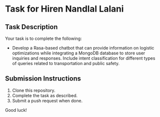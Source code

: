 # Task for Hiren Nandlal Lalani

## Task Description
Your task is to complete the following:
- Develop a Rasa-based chatbot that can provide information on logistic optimizations while integrating a MongoDB database to store user inquiries and responses. Include intent classification for different types of queries related to transportation and public safety.

## Submission Instructions
1. Clone this repository.
2. Complete the task as described.
3. Submit a push request when done.

Good luck!

